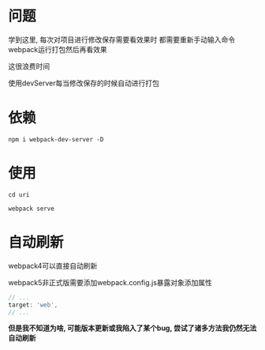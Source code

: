 # 问题
学到这里, 每次对项目进行修改保存需要看效果时
都需要重新手动输入命令webpack运行打包然后再看效果

这很浪费时间

使用devServer每当修改保存的时候自动进行打包

# 依赖
```node
npm i webpack-dev-server -D
```

# 使用
```
cd uri

webpack serve
```

# 自动刷新
webpack4可以直接自动刷新

webpack5非正式版需要添加webpack.config.js暴露对象添加属性
```js
// ...
target: 'web',
// ...
```
**但是我不知道为啥, 可能版本更新或我陷入了某个bug, 尝试了诸多方法我仍然无法自动刷新**